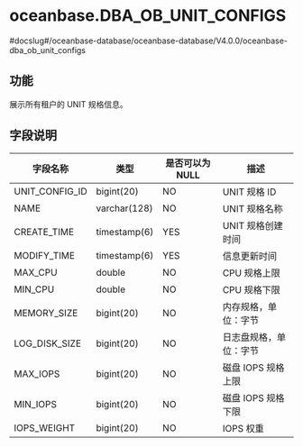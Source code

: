 oceanbase.DBA_OB_UNIT_CONFIGS
==================================================

#docslug#/oceanbase-database/oceanbase-database/V4.0.0/oceanbase-dba_ob_unit_configs

功能
-------------------

展示所有租户的 UNIT 规格信息。

字段说明
----------------------

|      字段名称       |      类型      | 是否可以为 NULL |        描述        |
|-----------------|--------------|------------|------------------|
| UNIT_CONFIG_ID  | bigint(20)   | NO         | UNIT 规格 ID       |
| NAME            | varchar(128) | NO         | UNIT 规格名称        |
| CREATE_TIME         | timestamp(6)       | YES         | UNIT 规格创建时间         |
| MODIFY_TIME         | timestamp(6)       | YES         | 信息更新时间         |
| MAX_CPU         | double       | NO         | CPU 规格上限         |
| MIN_CPU         | double       | NO         | CPU 规格下限         |
| MEMORY_SIZE      | bigint(20)   | NO         | 内存规格，单位：字节     |
| LOG_DISK_SIZE      | bigint(20)   | NO         | 日志盘规格，单位：字节     |
| MAX_IOPS        | bigint(20)   | NO         | 磁盘 IOPS 规格上限     |
| MIN_IOPS        | bigint(20)   | NO         | 磁盘 IOPS 规格下限     |
| IOPS_WEIGHT   | bigint(20)   | NO         | IOPS 权重   |
